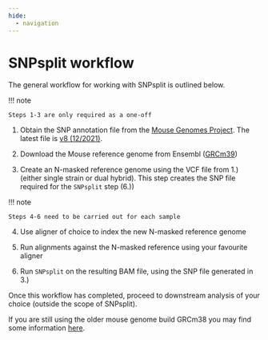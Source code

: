 ```yaml
---
hide:
  - navigation
---
```


# SNPsplit workflow

The general workflow for working with SNPsplit is outlined below.

!!! note

    Steps 1-3 are only required as a one-off

1. Obtain the SNP annotation file from the [Mouse Genomes Project](https://www.mousegenomes.org/). The latest file is [v8 (12/2021)](https://ftp.ebi.ac.uk/pub/databases/mousegenomes/REL-2112-v8-SNPs_Indels/mgp_REL2021_snps.vcf.gz).

2. Download the Mouse reference genome from Ensembl ([GRCm39](https://ftp.ensembl.org/pub/release-108/fasta/mus_musculus/dna/))

3. Create an N-masked reference genome using the VCF file from 1.) (either single strain or dual hybrid). This step creates the SNP file required for the `SNPsplit` step (6.))

!!! note

    Steps 4-6 need to be carried out for each sample

4. Use aligner of choice to index the new N-masked reference genome

5. Run alignments against the N-masked reference using your favourite aligner

6. Run `SNPsplit` on the resulting BAM file, using the SNP file generated in 3.)


Once this workflow has completed, proceed to downstream analysis of your choice (outside the scope of SNPsplit).

If you are still using the older mouse genome build GRCm38 you may find some information [here](./genome_prep/legacy.md).
